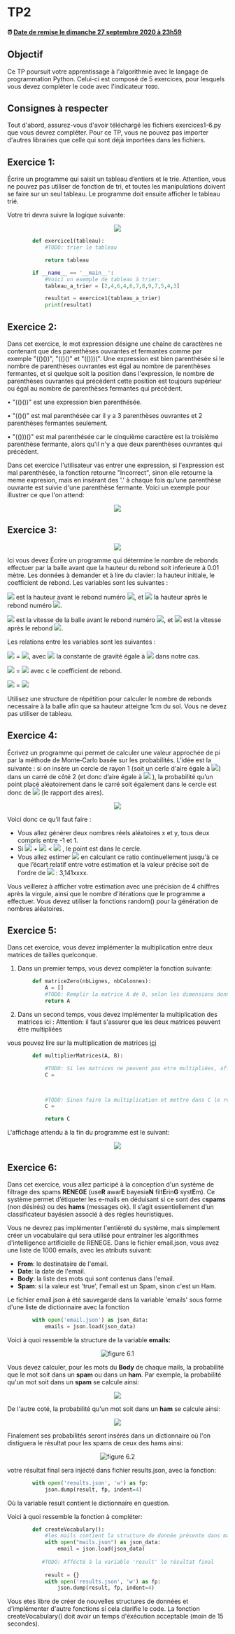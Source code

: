 

# TP2

<!--- Changer la date de remise en modifiant le URL--->
#### :alarm_clock: [Date de remise le dimanche 27 septembre 2020 à 23h59](https://www.timeanddate.com/countdown/generic?iso=20200927T2359&p0=165&msg=Remise&font=cursive&csz=1#)

## Objectif

Ce TP poursuit votre apprentissage à l'algorithmie avec le langage de programmation Python.
Celui-ci est composé de 5 exercices, pour lesquels vous devez compléter le code avec l'indicateur `TODO`.

## Consignes à respecter

Tout d'abord, assurez-vous d'avoir téléchargé les fichiers exercices1-6.py que vous devrez compléter.
Pour ce TP, vous ne pouvez pas importer d'autres librairies que celle qui sont déjà importées dans les fichiers.


## Exercice 1:
Écrire un programme qui saisit un tableau d’entiers et le trie. Attention, vous ne pouvez pas utiliser de fonction de tri, et toutes les manipulations doivent se faire sur un seul tableau. Le programme doit ensuite afficher le tableau trié.

Votre tri devra suivre la logique suivante:
<p align="center">
     <img src="img/sort.png?raw=true"/>
</p>

```python
        def exercice1(tableau):
            #TODO: trier le tableau

            return tableau

        if __name__ == '__main__':
            #Voici un exemple de tableau à trier:
            tableau_a_trier = [2,4,6,4,6,7,8,9,7,5,4,3]

            resultat = exercice1(tableau_a_trier)
            print(resultat)
```


## Exercice 2:


Dans cet exercice, le mot expression désigne une chaîne de caractères ne contenant que des parenthèses ouvrantes et fermantes comme par exemple "(()())", "(()()" et "(()))(".
Une expression est bien parenthésée si le nombre de parenthèses ouvrantes est égal au nombre de parenthèses fermantes, et si quelque soit la position dans l'expression, le nombre de parenthèses ouvrantes qui précèdent cette position est toujours supérieur ou égal au nombre de parenthèses fermantes qui précèdent.

• "(()())" est une expression bien parenthésée.

• "(()()" est mal parenthésée car il y a 3 parenthèses ouvrantes et 2 parenthèses fermantes seulement.

• "(()))()" est mal parenthésée car le cinquième caractère est la troisième parenthèse fermante, alors qu'il n'y a que deux parenthèses ouvrantes qui précèdent.


Dans cet exercice l'utilisateur vas entrer une expression, si l'expression est mal parenthésée, la fonction retourne "Incorrect", sinon elle retourne la meme expresion, mais en insérant des '.' à chaque fois qu'une parenthèse ouvrante est suivie d'une parenthèse fermante. Voici un exemple pour illustrer ce que l'on attend:
<p align="center">
     <img src="img/exo2.png?raw=true"/>
</p>

 

## Exercice 3:
<p align="center">
     <img src="img/balle.png?raw=true"/>
</p>
Ici vous devez Écrire un programme qui détermine le nombre de rebonds effectuer par la balle avant que la hauteur du rebond soit inferieure à 0.01 mètre. Les données à demander et à lire du clavier: la hauteur initiale, le coefficient de rebond. 
Les variables sont les suivantes :

<img src="https://render.githubusercontent.com/render/math?math=h_{i-1}"> est la hauteur avant le rebond numéro <img src="https://render.githubusercontent.com/render/math?math=i">, et <img src="https://render.githubusercontent.com/render/math?math=h_{i}"> la hauteur après le rebond numéro <img src="https://render.githubusercontent.com/render/math?math=i">.

<img src="https://render.githubusercontent.com/render/math?math=v_{i-1}"> est la vitesse de la balle avant le rebond numéro <img src="https://render.githubusercontent.com/render/math?math=i">, et <img src="https://render.githubusercontent.com/render/math?math=v_{i}"> est la vitesse après le rebond <img src="https://render.githubusercontent.com/render/math?math=i">.

Les relations entre les variables sont les suivantes :

<img src="https://render.githubusercontent.com/render/math?math=v_{i-1}"> = <img src="https://render.githubusercontent.com/render/math?math=$\sqrt{2*g*h_{i-1}}$">, avec <img src="https://render.githubusercontent.com/render/math?math=g">  la constante de gravité égale à <img src="https://render.githubusercontent.com/render/math?math=9.81"> dans notre cas.

<img src="https://render.githubusercontent.com/render/math?math=v_{i}"> = <img src="https://render.githubusercontent.com/render/math?math=v_{i-1}*c"> avec c le coefficient de rebond.

<img src="https://render.githubusercontent.com/render/math?math=h_{i}"> = <img src="https://render.githubusercontent.com/render/math?math=(v_{i})^2/2*g"> 

Utilisez une structure de répétition pour calculer le nombre de rebonds necessaire à la balle afin que sa hauteur atteigne 1cm du sol.
Vous ne devez pas utiliser de tableau.

## Exercice 4:


Écrivez un programme qui permet de calculer une valeur approchée de pi par la
méthode de Monte‐Carlo basée sur les probabilités.
L’idée est la suivante : si on insère un cercle de rayon 1 (soit un cerle d'aire égale à <img src="https://render.githubusercontent.com/render/math?math=\pi">) dans un carré
de côté 2 (et donc d’aire égale à <img src="https://render.githubusercontent.com/render/math?math=4"> ), la probabilité qu’un point placé aléatoirement dans le carré soit également dans le cercle est donc de <img src="https://render.githubusercontent.com/render/math?math=\pi/4"> (le rapport des aires).

<p align="center">
     <img src="img/PiBoard.png?raw=true"/>
</p>


Voici donc ce qu’il faut faire :
- Vous allez générer deux nombres réels aléatoires x et y, tous deux compris entre -1 et 1.
- Si <img src="https://render.githubusercontent.com/render/math?math=x^2"> + <img src="https://render.githubusercontent.com/render/math?math=y^2"> < <img src="https://render.githubusercontent.com/render/math?math=1"> , le point est dans le cercle.
- Vous allez estimer <img src="https://render.githubusercontent.com/render/math?math=\pi"> en calculant ce ratio continuellement jusqu'à ce que 
l’écart relatif entre votre estimation et la valeur précise soit de l'ordre de <img src="https://render.githubusercontent.com/render/math?math=10^(-3)"> :
3,141xxxx. 

Vous veillerez à afficher votre estimation avec une précision de 4 chiffres après la
virgule, ainsi que le nombre d'itérations que le programme a effectuer.
Vous devez utiliser la fonctions random() pour la génération de nombres aléatoires. 

## Exercice 5:
Dans cet exercice, vous devez implémenter la multiplication entre deux matrices de tailles quelconque.

1. Dans un premier temps, vous devez compléter la fonction suivante:

```python
        def matriceZero(nbLignes, nbColonnes):
            A = []
            #TODO: Remplir la matrice A de 0, selon les dimensions données
            return A
```



2. Dans un second temps, vous devez implémenter la multiplication des matrices ici :
Attention: il faut s'assurer que les deux matrices peuvent être multipliées

vous pouvez lire sur la multiplication de matrices [ici](https://fr.wikipedia.org/wiki/Produit_matriciel)
```python
        def multiplierMatrices(A, B):

            #TODO: Si les matrices ne peuvent pas etre multipliées, affecter à C une matrice nulle [nbLignesA x nbColonnesB]
            C =



            #TODO: Sinon faire la multiplication et mettre dans C le résultat
            C =

            return C

```

L'affichage attendu à la fin du programme est le suivant: 
<p align="center">
     <img src="img/matrice.png?raw=true"/>
</p>


## Exercice 6:
Dans cet exercice, vous allez participé à la conception d'un système de filtrage des spams <b>RENEGE</b> (use<b>R</b> awar<b>E</b> bayesia<b>N</b> filt<b>E</b>rin<b>G</b> syst<b>E</b>m). Ce système permet d’étiqueter les e-mails en déduisant si ce sont des c<b>spams</b> (non désirés) ou des <b>hams</b> (messages ok).  Il s’agit essentiellement d’un classificateur bayésien associé à des règles heuristiques. 

Vous ne devrez pas implémenter l'entièreté du système, mais simplement créer un vocabulaire qui sera utilisé pour entrainer les algorithmes d'intelligence artificielle de RENEGE. Dans le fichier email.json, vous avez une liste de 1000 emails, avec les atributs suivant:
- <b>From</b>: le destinataire de l'email.
- <b>Date</b>: la date de l'email.
- <b>Body</b>: la liste des mots qui sont contenus dans l'email.
- <b>Spam</b>: si la valeur est 'true', l'email est un Spam, sinon c'est un Ham.

Le fichier email.json à été sauvegardé dans la variable 'emails' sous forme d'une liste de dictionnaire avec la fonction 
```python
        with open('email.json') as json_data:
            emails = json.load(json_data)
```
Voici à quoi ressemble la structure de la variable <b>emails:</b>
<p align="center">
     <img alt="figure 6.1" src="img/new1.PNG?raw=true"/>
</p>
Vous devez calculer, pour les mots du <b>Body</b> de chaque mails, la probabilité que le mot soit dans un <b>spam</b> ou dans un <b>ham</b>. Par exemple, la probabilité qu'un mot soit dans un <b>spam</b> se calcule ainsi: 
<p align="center">
     <img src="img/spamss.PNG?raw=true"/>
</p>
De l'autre coté, la probabilité qu'un mot soit dans un <b>ham</b> se calcule ainsi:
<p align="center">
     <img src="img/hams.PNG?raw=true"/>
</p>
Finalement ses probabilités seront insérés dans un dictionnaire où l'on distiguera le résultat pour les spams de ceux des hams ainsi:
<p align="center">
     <img title="figure 6.2" src="img/new2PNG.PNG?raw=true"/>
</p>
votre résultat final sera injécté dans fichier results.json, avec la fonction:

```python
        with open('results.json', 'w') as fp:
            json.dump(result, fp, indent=4)
```
Où la variable result contient le dictionnaire en question.

Voici à quoi ressemble la fonction à compléter:


```python
        def createVocabulary():
            #les mails contient la structure de donnée présente dans mail.json
            with open("mails.json") as json_data:
                email = json.load(json_data)
                
           #TODO: Affécté à la variable 'result' le résultat final
           
            result = {}
            with open('results.json', 'w') as fp:
                json.dump(result, fp, indent=4)         
```

Vous etes libre de créer de nouvelles structures de données et d'implémenter d'autre fonctions si cela clarifie le code. La fonction createVocabulary() doit avoir un temps d'éxécution acceptable (moin de 15 secondes).












